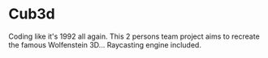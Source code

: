 # Cub3d
Coding like it's 1992 all again. This 2 persons team project aims to recreate the famous Wolfenstein 3D... Raycasting engine included.
